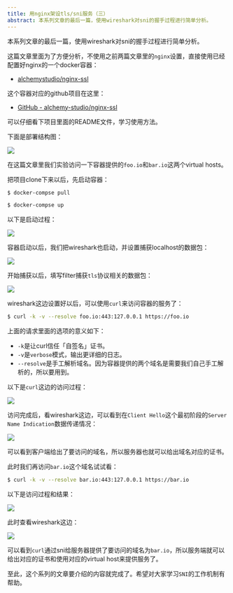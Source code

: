 ```yaml
---
title: 用nginx架设tls/sni服务（三）
abstract: 本系列文章的最后一篇，使用wireshark对sni的握手过程进行简单分析。
---
```




本系列文章的最后一篇，使用wireshark对sni的握手过程进行简单分析。

这篇文章里面为了方便分析，不使用之前两篇文章里的`nginx`设置，直接使用已经配置好nginx的一个docker容器：

* [alchemystudio/nginx-ssl](https://hub.docker.com/repository/docker/alchemystudio/nginx-ssl)

这个容器对应的github项目在这里：

* [GitHub - alchemy-studio/nginx-ssl](https://github.com/alchemy-studio/nginx-ssl)

可以仔细看下项目里面的README文件，学习使用方法。

下面是部署结构图：

![](https://raw.githubusercontent.com/liweinan/blogpic2020_i/master/jan29/FF91A024-2B1D-4F3A-AA29-449C18E16082.png)

在这篇文章里我们实验访问一下容器提供的`foo.io`和`bar.io`这两个virtual hosts。

把项目clone下来以后，先启动容器：

```bash
$ docker-compse pull
```

```bash
$ docker-compse up
```

以下是启动过程：

![](https://raw.githubusercontent.com/liweinan/blogpic2020_i/master/jan29/F9780B6E-9F5A-4F8F-83B4-D39D4A07F974.png)

容器启动以后，我们把wireshark也启动，并设置捕获localhost的数据包：

![](https://raw.githubusercontent.com/liweinan/blogpic2020_i/master/jan29/6DDFA435-616B-4CD0-917B-597505C002A5.png)

开始捕获以后，填写filter捕获`tls`协议相关的数据包：

![](https://raw.githubusercontent.com/liweinan/blogpic2020_i/master/jan29/E4404689-E9EC-499D-BCEE-673B7E6091B2.png)

wireshark这边设置好以后，可以使用`curl`来访问容器的服务了：

```bash
$ curl -k -v --resolve foo.io:443:127.0.0.1 https://foo.io
```

上面的请求里面的选项的意义如下：

* `-k`是让curl信任「自签名」证书。
* `-v`是`verbose`模式，输出更详细的日志。
* `--resolve`是手工解析域名。因为容器提供的两个域名是需要我们自己手工解析的，所以要用到。

以下是`curl`这边的访问过程：

![](https://raw.githubusercontent.com/liweinan/blogpic2020_i/master/jan29/2D256DAC-CC89-404A-A6AB-8A8AA17A501B.png)

访问完成后，看wireshark这边，可以看到在`Client Hello`这个最初阶段的`Server Name Indication`数据传递情况：

![](https://raw.githubusercontent.com/liweinan/blogpic2020_i/master/jan29/59231066-4710-49A5-A5B7-C9A0A6FBD724.png)

可以看到客户端给出了要访问的域名，所以服务器也就可以给出域名对应的证书。

此时我们再访问`bar.io`这个域名试试看：

```bash
$ curl -k -v --resolve bar.io:443:127.0.0.1 https://bar.io
```

以下是访问过程和结果：

![](https://raw.githubusercontent.com/liweinan/blogpic2020_i/master/jan29/3FC5DC81-FB29-4250-9A5B-F76D47494332.png)

此时查看wireshark这边：

![](https://raw.githubusercontent.com/liweinan/blogpic2020_i/master/jan29/E999EDC0-9E82-481B-B930-6F858A9FC7EF.png)

可以看到`curl`通过sni给服务器提供了要访问的域名为`bar.io`，所以服务端就可以给出对应的证书和使用对应的virtual host来提供服务了。

至此，这个系列的文章要介绍的内容就完成了。希望对大家学习`SNI`的工作机制有帮助。


